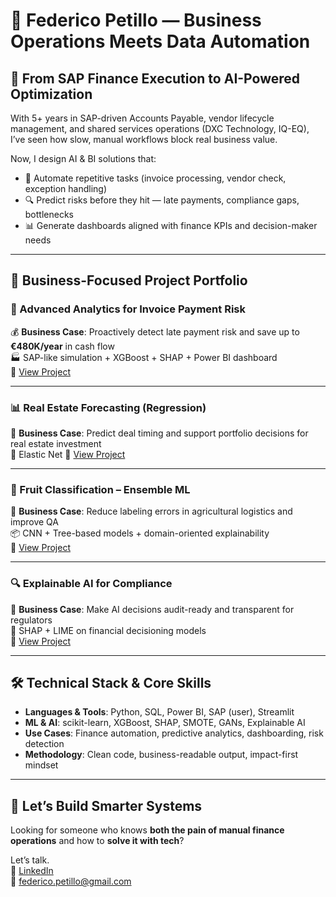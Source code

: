 # 👤 Federico Petillo — Business Operations Meets Data Automation

## 🎯 From SAP Finance Execution to AI-Powered Optimization

With 5+ years in SAP-driven Accounts Payable, vendor lifecycle management, and shared services operations (DXC Technology, IQ-EQ), I’ve seen how slow, manual workflows block real business value.

Now, I design AI & BI solutions that:

- 💸 Automate repetitive tasks (invoice processing, vendor check, exception handling)
- 🔍 Predict risks before they hit — late payments, compliance gaps, bottlenecks
- 📊 Generate dashboards aligned with finance KPIs and decision-maker needs

---

## 💼 Business-Focused Project Portfolio

### 🧾 Advanced Analytics for Invoice Payment Risk  
💰 **Business Case**: Proactively detect late payment risk and save up to **€480K/year** in cash flow  
🏭 SAP-like simulation + XGBoost + SHAP + Power BI dashboard  
🔗 [View Project](https://github.com/xantes88/Portfolio/tree/main/Progetti%20Machine%20Learning/Advanced%20Analytics%20for%20Invoice%20Payment%20Risk)

---

### 📊 Real Estate Forecasting (Regression)  
🏢 **Business Case**: Predict deal timing and support portfolio decisions for real estate investment  
🧠 Elastic Net 
🔗 [View Project](https://github.com/xantes88/Portfolio/tree/main/Progetti%20Machine%20Learning/un%20modello%20di%20previsione%20del%20mercato%20immobiliare)

---

### 🍍 Fruit Classification – Ensemble ML  
🍇 **Business Case**: Reduce labeling errors in agricultural logistics and improve QA  
📦 CNN + Tree-based models + domain-oriented explainability  
🔗 [View Project](https://github.com/xantes88/Portfolio/tree/main/Progetti%20Machine%20Learning/classificazione%20frutti%20esotici)

---

### 🔍 Explainable AI for Compliance  
🏦 **Business Case**: Make AI decisions audit-ready and transparent for regulators  
📑 SHAP + LIME on financial decisioning models  
🔗 [View Project](https://github.com/xantes88/Portfolio/tree/main/Explainable%20AI)

---

## 🛠️ Technical Stack & Core Skills

- **Languages & Tools**: Python, SQL, Power BI, SAP (user), Streamlit  
- **ML & AI**: scikit-learn, XGBoost, SHAP, SMOTE, GANs, Explainable AI  
- **Use Cases**: Finance automation, predictive analytics, dashboarding, risk detection  
- **Methodology**: Clean code, business-readable output, impact-first mindset

---

## 📩 Let’s Build Smarter Systems

Looking for someone who knows **both the pain of manual finance operations** and how to **solve it with tech**?

Let’s talk.  
🔗 [LinkedIn](https://www.linkedin.com/in/federico-petillo-822b3644/)  
📧 federico.petillo@gmail.com  

